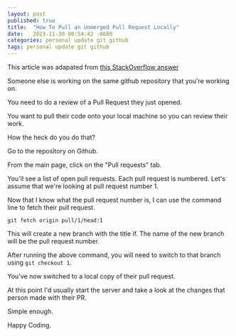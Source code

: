```yaml
---
layout: post
published: true
title:  "How To Pull an Unmerged Pull Request Locally"
date:   2023-11-30 00:54:42 -0600
categories: personal update git github
tags: personal update git github
---
```


This article was adapated from [this StackOverflow answer](https://stackoverflow.com/questions/6743514/how-can-i-fetch-an-unmerged-pull-request-for-a-branch-i-dont-own)


Someone else is working on the same github repository that you're working on.

You need to do a review of a Pull Request they just opened.

You want to pull their code onto your local machine so you can review their work.

How the heck do you do that?

Go to the repository on Github.

From the main page, click on the "Pull requests" tab.

You'll see a list of open pull requests. Each pull request is numbered. Let's assume that we're looking at pull request number 1.

Now that I know what the pull request number is, I can use the command line to fetch their pull request.

```
git fetch origin pull/1/head:1
```

This will create a new branch with the title if. The name of the new branch will be the pull request number.

After running the above command, you will need to switch to that branch using `git checkout 1`.

You've now switched to a local copy of their pull request.

At this point I'd usually start the server and take a look at the changes that person made with their PR.

Simple enough.

Happy Coding.
